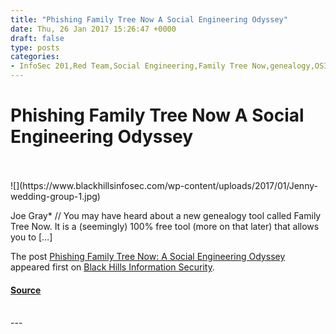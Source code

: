 ```yaml
---
title: "Phishing Family Tree Now A Social Engineering Odyssey"
date: Thu, 26 Jan 2017 15:26:47 +0000
draft: false
type: posts
categories: 
- InfoSec 201,Red Team,Social Engineering,Family Tree Now,genealogy,OSINT,phishing,social engineering
---
```

# Phishing Family Tree Now A Social Engineering Odyssey

<br/>

<br/>
![](https://www.blackhillsinfosec.com/wp-content/uploads/2017/01/Jenny-wedding-group-1.jpg)

Joe Gray\* // You may have heard about a new genealogy tool called Family Tree Now. It is a (seemingly) 100% free tool (more on that later) that allows you to \[…\]

The post [Phishing Family Tree Now: A Social Engineering Odyssey](https://www.blackhillsinfosec.com/phishing-family-tree-now-social-engineering-odyssey/) appeared first on [Black Hills Information Security](https://www.blackhillsinfosec.com).

#### [Source](https://www.blackhillsinfosec.com/phishing-family-tree-now-social-engineering-odyssey/)

<br/>
---
